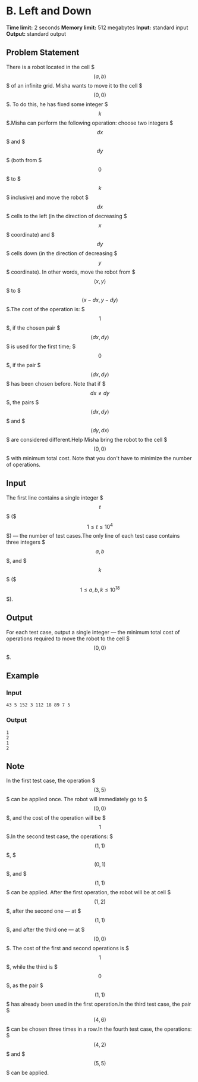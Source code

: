 # B. Left and Down

**Time limit:** 2 seconds
**Memory limit:** 512 megabytes
**Input:** standard input
**Output:** standard output

## Problem Statement

There is a robot located in the cell $$$(a,b)$$$ of an infinite grid. Misha wants to move it to the cell $$$(0,0)$$$. To do this, he has fixed some integer $$$k$$$.Misha can perform the following operation: choose two integers $$$dx$$$ and $$$dy$$$ (both from $$$0$$$ to $$$k$$$ inclusive) and move the robot $$$dx$$$ cells to the left (in the direction of decreasing $$$x$$$ coordinate) and $$$dy$$$ cells down (in the direction of decreasing $$$y$$$ coordinate). In other words, move the robot from $$$(x,y)$$$ to $$$(x - dx, y - dy)$$$.The cost of the operation is:   $$$1$$$, if the chosen pair $$$(dx,dy)$$$ is used for the first time;  $$$0$$$, if the pair $$$(dx,dy)$$$ has been chosen before. Note that if $$$dx \ne dy$$$, the pairs $$$(dx, dy)$$$ and $$$(dy, dx)$$$ are considered different.Help Misha bring the robot to the cell $$$(0,0)$$$ with minimum total cost. Note that you don't have to minimize the number of operations.

## Input

The first line contains a single integer $$$t$$$ ($$$1 \le t \le 10^4$$$) — the number of test cases.The only line of each test case contains three integers $$$a, b$$$, and $$$k$$$ ($$$1 \le a, b, k \le 10^{18}$$$).

## Output

For each test case, output a single integer — the minimum total cost of operations required to move the robot to the cell $$$(0,0)$$$.

## Example

### Input
```
43 5 152 3 112 18 89 7 5
```

### Output
```
1
2
1
2
```

## Note

In the first test case, the operation $$$(3,5)$$$ can be applied once. The robot will immediately go to $$$(0,0)$$$, and the cost of the operation will be $$$1$$$.In the second test case, the operations: $$$(1,1)$$$, $$$(0,1)$$$, and $$$(1,1)$$$ can be applied. After the first operation, the robot will be at cell $$$(1,2)$$$, after the second one — at $$$(1,1)$$$, and after the third one — at $$$(0,0)$$$. The cost of the first and second operations is $$$1$$$, while the third is $$$0$$$, as the pair $$$(1,1)$$$ has already been used in the first operation.In the third test case, the pair $$$(4,6)$$$ can be chosen three times in a row.In the fourth test case, the operations: $$$(4,2)$$$ and $$$(5,5)$$$ can be applied.